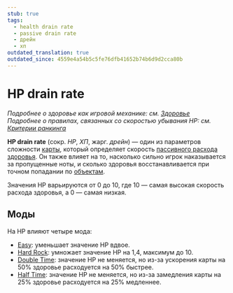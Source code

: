 ```yaml
---
stub: true
tags:
  - health drain rate
  - passive drain rate
  - дрейн
  - хп
outdated_translation: true
outdated_since: 4559e4a54b5c5fe76dfb41652b74b6d9d2cca80b
---
```


# HP drain rate

*Подробнее о здоровье как игровой механике: см. [Здоровье](/wiki/Gameplay/Health)*\
*Подробнее о правилах, связанных со скоростью убывания HP: см. [Критерии ранкинга](/wiki/Ranking_criteria)*

**HP drain rate** (сокр. *HP*, *ХП*, жарг. *дрейн*) — один из параметров сложности [карты](/wiki/Beatmap), который определяет скорость [пассивного расхода](/wiki/Gameplay/Health) [здоровья](/wiki/Gameplay/Health). Он также влияет на то, насколько сильно игрок наказывается за пропущенные ноты, и сколько здоровья восстанавливается при точном попадании по [объектам](/wiki/Gameplay/Hit_object).

Значения HP варьируются от 0 до 10, где 10 — самая высокая скорость расхода здоровья, а 0 — самая низкая.

## Моды

На HP влияют четыре мода:

- [Easy](/wiki/Gameplay/Game_modifier/Easy): уменьшает значение HP вдвое.
- [Hard Rock](/wiki/Gameplay/Game_modifier/Hard_Rock): умножает значение HP на 1,4, максимум до 10.
- [Double Time](/wiki/Gameplay/Game_modifier/Double_Time): значение HP не меняется, но из-за ускорения карты на 50% здоровье расходуется на 50% быстрее.
- [Half Time](/wiki/Gameplay/Game_modifier/Half_Time): значение HP не меняется, но из-за замедления карты на 25% здоровье расходуется на 25% медленнее.
